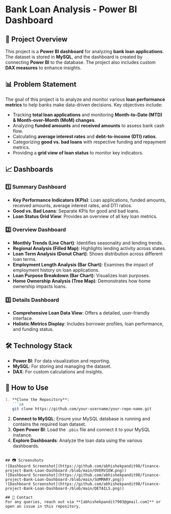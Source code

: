 # Bank Loan Analysis - Power BI Dashboard

## 📌 Project Overview
This project is a **Power BI dashboard** for analyzing **bank loan applications**. The dataset is stored in **MySQL**, and the dashboard is created by connecting **Power BI** to the database. The project also includes custom **DAX measures** to enhance insights.

## 📊 Problem Statement
The goal of this project is to analyze and monitor various **loan performance metrics** to help banks make data-driven decisions. Key objectives include:
- Tracking **total loan applications** and monitoring **Month-to-Date (MTD) & Month-over-Month (MoM) changes**.
- Analyzing **funded amounts** and **received amounts** to assess bank cash flow.
- Calculating **average interest rates** and **debt-to-income (DTI) ratios**.
- Categorizing **good vs. bad loans** with respective funding and repayment metrics.
- Providing a **grid view of loan status** to monitor key indicators.

## 📈 Dashboards
### 1️⃣ Summary Dashboard
- **Key Performance Indicators (KPIs)**: Loan applications, funded amounts, received amounts, average interest rates, and DTI ratios.
- **Good vs. Bad Loans**: Separate KPIs for good and bad loans.
- **Loan Status Grid View**: Provides an overview of all key loan metrics.

### 2️⃣ Overview Dashboard
- **Monthly Trends (Line Chart)**: Identifies seasonality and lending trends.
- **Regional Analysis (Filled Map)**: Highlights lending activity across states.
- **Loan Term Analysis (Donut Chart)**: Shows distribution across different loan terms.
- **Employment Length Analysis (Bar Chart)**: Examines the impact of employment history on loan applications.
- **Loan Purpose Breakdown (Bar Chart)**: Visualizes loan purposes.
- **Home Ownership Analysis (Tree Map)**: Demonstrates how home ownership impacts loans.

### 3️⃣ Details Dashboard
- **Comprehensive Loan Data View**: Offers a detailed, user-friendly interface.
- **Holistic Metrics Display**: Includes borrower profiles, loan performance, and funding status.

## 🛠️ Technology Stack
- **Power BI**: For data visualization and reporting.
- **MySQL**: For storing and managing the dataset.
- **DAX**: For custom calculations and insights.

## 🚀 How to Use
```markdown
1. **Clone the Repository**:
   ```sh
   git clone https://github.com/your-username/your-repo-name.git
   ```
2. **Connect to MySQL**: Ensure your MySQL database is running and contains the required loan dataset.
3. **Open Power BI**: Load the `.pbix` file and connect it to your MySQL instance.
4. **Explore Dashboards**: Analyze the loan data using the various dashboards.
```

## 📷 Screenshots
![Dashboard Screenshot](https://github.com/abhishekpandit98/finance-project-Bank-Loan-Dashboard-/blob/main/OVERVIEW.png))
![Dashboard Screenshot](https://github.com/abhishekpandit98/finance-project-Bank-Loan-Dashboard-/blob/main/SUMMARY.png))
![Dashboard Screenshot](https://github.com/abhishekpandit98/finance-project-Bank-Loan-Dashboard-/blob/main/DETAILS.png))

## 📩 Contact
For any queries, reach out via **[abhishekpandit7903@gmail.com]** or open an issue in this repository.

